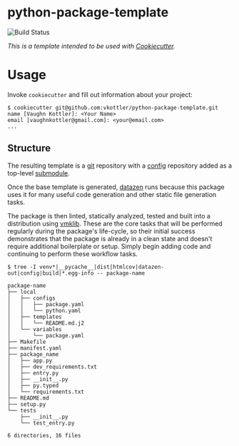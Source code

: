 <!--
    =====================================
    generator=datazen
    version=1.13.3
    hash=8b851e149ed7dfc24b3a28cb38e9559a
    =====================================
-->

# python-package-template

![Build Status](https://github.com/vkottler/python-package-template/workflows/Build%20Template/badge.svg)

*This is a template intended to be used with
[Cookiecutter](https://github.com/cookiecutter/cookiecutter).*

# Usage

Invoke `cookiecutter` and fill out information about your project:

```
$ cookiecutter git@github.com:vkottler/python-package-template.git
name [Vaughn Kottler]: <Your Name>
email [vaughnkottler@gmail.com]: <your@email.com>
...
```

## Structure

The resulting template is a [git](https://git-scm.com/) repository with a
[config](https://github.com/vkottler/config) repository added as a top-level
[submodule](https://git-scm.com/book/en/v2/Git-Tools-Submodules).

Once the base template is generated,
[datazen](https://github.com/vkottler/datazen) runs because this package uses
it for many useful code generation and other static file generation tasks.

The package is then linted, statically analyzed, tested and built into
a distribution using [vmklib](https://github.com/vkottler/vmklib). These are
the core tasks that will be performed regularly during the package's
life-cycle, so their initial success demonstrates that the package is already
in a clean state and doesn't require additional boilerplate or setup. Simply
begin adding code and continuing to perform these workflow tasks.

```
$ tree -I venv*|__pycache__|dist|htmlcov|datazen-out|config|build|*.egg-info -- package-name

package-name
├── local
│   ├── configs
│   │   ├── package.yaml
│   │   └── python.yaml
│   ├── templates
│   │   └── README.md.j2
│   └── variables
│       └── package.yaml
├── Makefile
├── manifest.yaml
├── package_name
│   ├── app.py
│   ├── dev_requirements.txt
│   ├── entry.py
│   ├── __init__.py
│   ├── py.typed
│   └── requirements.txt
├── README.md
├── setup.py
└── tests
    ├── __init__.py
    └── test_entry.py

6 directories, 16 files

```
